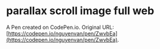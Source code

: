 # parallax scroll image full web

A Pen created on CodePen.io. Original URL: [https://codepen.io/nguyenvan/pen/ZwvbEa](https://codepen.io/nguyenvan/pen/ZwvbEa).


